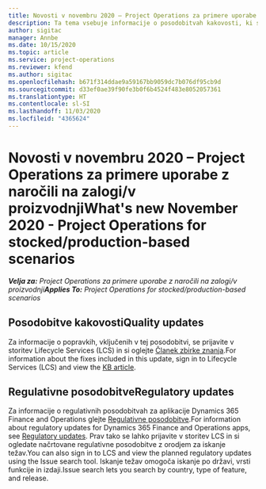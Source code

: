 ```yaml
---
title: Novosti v novembru 2020 – Project Operations za primere uporabe z naročili na zalogi/v proizvodnji
description: Ta tema vsebuje informacije o posodobitvah kakovosti, ki so na voljo v novembrski izdaji (2020) aplikacije Project Operations za primere uporabe z naročili na zalogi/v proizvodnji.
author: sigitac
manager: Annbe
ms.date: 10/15/2020
ms.topic: article
ms.service: project-operations
ms.reviewer: kfend
ms.author: sigitac
ms.openlocfilehash: b671f314ddae9a59167bb9059dc7b076df95cb9d
ms.sourcegitcommit: d33ef0ae39f90fe3b0f6b4524f483e8052057361
ms.translationtype: HT
ms.contentlocale: sl-SI
ms.lasthandoff: 11/03/2020
ms.locfileid: "4365624"
---
```

# <a name="whats-new-november-2020---project-operations-for-stockedproduction-based-scenarios"></a><span data-ttu-id="63e72-103">Novosti v novembru 2020 – Project Operations za primere uporabe z naročili na zalogi/v proizvodnji</span><span class="sxs-lookup"><span data-stu-id="63e72-103">What's new November 2020 - Project Operations for stocked/production-based scenarios</span></span>

<span data-ttu-id="63e72-104">_**Velja za:** Project Operations za primere uporabe z naročili na zalogi/v proizvodnji_</span><span class="sxs-lookup"><span data-stu-id="63e72-104">_**Applies To:** Project Operations for stocked/production-based scenarios_</span></span>

## <a name="quality-updates"></a><span data-ttu-id="63e72-105">Posodobitve kakovosti</span><span class="sxs-lookup"><span data-stu-id="63e72-105">Quality updates</span></span>

<span data-ttu-id="63e72-106">Za informacije o popravkih, vključenih v tej posodobitvi, se prijavite v storitev Lifecycle Services (LCS) in si oglejte [Članek zbirke znanja](https://fix.lcs.dynamics.com/Issue/Details?bugId=488609&amp;dbType=3&amp;qc=8251e8e1d5e2386de850599926c1adc3fec8e2ba25308036d22cdfe0a1c28fc7).</span><span class="sxs-lookup"><span data-stu-id="63e72-106">For information about the fixes included in this update, sign in to Lifecycle Services (LCS) and view the [KB article](https://fix.lcs.dynamics.com/Issue/Details?bugId=488609&amp;dbType=3&amp;qc=8251e8e1d5e2386de850599926c1adc3fec8e2ba25308036d22cdfe0a1c28fc7).</span></span>

## <a name="regulatory-updates"></a><span data-ttu-id="63e72-107">Regulativne posodobitve</span><span class="sxs-lookup"><span data-stu-id="63e72-107">Regulatory updates</span></span>

<span data-ttu-id="63e72-108">Za informacije o regulativnih posodobitvah za aplikacije Dynamics 365 Finance and Operations glejte [Regulativne posodobitve](https://docs.microsoft.com/dynamics365/finance/localizations/regulatory-updates).</span><span class="sxs-lookup"><span data-stu-id="63e72-108">For information about regulatory updates for Dynamics 365 Finance and Operations apps, see [Regulatory updates](https://docs.microsoft.com/dynamics365/finance/localizations/regulatory-updates).</span></span> <span data-ttu-id="63e72-109">Prav tako se lahko prijavite v storitev LCS in si ogledate načrtovane regulativne posodobitve z orodjem za iskanje težav.</span><span class="sxs-lookup"><span data-stu-id="63e72-109">You can also sign in to LCS and view the planned regulatory updates using the Issue search tool.</span></span> <span data-ttu-id="63e72-110">Iskanje težav omogoča iskanje po državi, vrsti funkcije in izdaji.</span><span class="sxs-lookup"><span data-stu-id="63e72-110">Issue search lets you search by country, type of feature, and release.</span></span>
